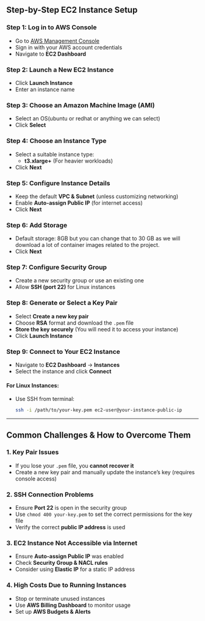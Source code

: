 ## **Step-by-Step EC2 Instance Setup**

### **Step 1: Log in to AWS Console**
- Go to [AWS Management Console](https://aws.amazon.com/console/)
- Sign in with your AWS account credentials
- Navigate to **EC2 Dashboard**

### **Step 2: Launch a New EC2 Instance**
- Click **Launch Instance**
- Enter an instance name

### **Step 3: Choose an Amazon Machine Image (AMI)**
- Select an OS(ubuntu or redhat or anything we can select)
- Click **Select**

### **Step 4: Choose an Instance Type**
- Select a suitable instance type:
  - **t3.xlarge+** (For heavier workloads)
- Click **Next**

### **Step 5: Configure Instance Details**
- Keep the default **VPC & Subnet** (unless customizing networking)
- Enable **Auto-assign Public IP** (for internet access)
- Click **Next**

### **Step 6: Add Storage**
- Default storage: 8GB but you can change that to 30 GB as we will download a lot of container images related to the project.
- Click **Next**

### **Step 7: Configure Security Group**
- Create a new security group or use an existing one
- Allow **SSH (port 22)** for Linux instances

### **Step 8: Generate or Select a Key Pair**
- Select **Create a new key pair**
- Choose **RSA** format and download the `.pem` file
- **Store the key securely** (You will need it to access your instance)
- Click **Launch Instance**

### **Step 9: Connect to Your EC2 Instance**
- Navigate to **EC2 Dashboard** → **Instances**
- Select the instance and click **Connect**

#### **For Linux Instances:**
- Use SSH from terminal:
  ```bash
  ssh -i /path/to/your-key.pem ec2-user@your-instance-public-ip
  ```

---

## **Common Challenges & How to Overcome Them**

### **1. Key Pair Issues**
- If you lose your `.pem` file, you **cannot recover it**
- Create a new key pair and manually update the instance’s key (requires console access)

### **2. SSH Connection Problems**
- Ensure **Port 22** is open in the security group
- Use `chmod 400 your-key.pem` to set the correct permissions for the key file
- Verify the correct **public IP address** is used

### **3. EC2 Instance Not Accessible via Internet**
- Ensure **Auto-assign Public IP** was enabled
- Check **Security Group & NACL rules**
- Consider using **Elastic IP** for a static IP address

### **4. High Costs Due to Running Instances**
- Stop or terminate unused instances
- Use **AWS Billing Dashboard** to monitor usage
- Set up **AWS Budgets & Alerts**
